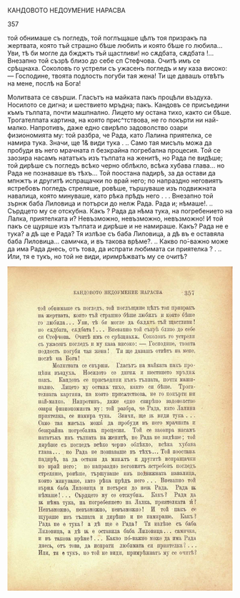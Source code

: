 ﻿КАНДОВОТО НЕДОУМЕНИЕ НАРАСВА

357

той обнимаше съ погледъ, той поглъщаше цѣлъ тоя призракъ па жертвата, която тъй страшно бѣше любилъ и която бѣше го любила... Уви, тѣ би могле да бжджтъ тъй щастливи! но сѫдбата, сѫдбата !... Внезапно той съзрѣ близо до себе сп Стефчова. Очитѣ имъ се срѣщнаха. Соколовъ го устрели съ ужасенъ погледъ и му каза високо: — Господине, твоята подлость погуби тая жена! Ти ще давашъ отвѣтъ на мене, послѣ на Бога!

Молитвата се свърши. Гласътъ на майката пакъ процѣли въздуха. Носилото се дигна; и шествието мръдна; пакъ. Кандовъ се присъедини къмъ тълпата, почти машпнално. Лицето му остана тихо, както си бѣше. Трогателпата картина, на която прис^тствова, не го покърти ни най-малко. Напротивъ, даже едно свирѣпо задоволство озари физиономията му: той разбра, че Рада, като Лалина приятелка, се намира тука. Значи, ще 1& види тука . .. Само тая мисъль можа да пробуди въ него мрачната п безкрайна погребална процесия. Той се заозира насамъ нататъкъ изъ тълпата на женитѣ, но Рада пе видѣше; той дирѣше съ погледъ всѣко черно облѣкло, всѣка хубава глава... но Рада не познаваше въ тѣхъ... Той поостана падирѣ, за да остави да мпнжтъ и другитѣ испращачки по врай него; по напраздно неговиятъ ястребовъ погледъ стреляше, ровѣше, тършуваше изъ подвижната навалица, която минуваше, като рѣка прѣдъ него . . . Внезапно той зърнж баба Лиловица и потърси до нелж Рада. Рада и; нѣмаше!. .. Сърдцето му се отскубна. Какъ ? Рада да нѣма тука, на погребението на Лалка, приятелката и́? Невъзможно, невъзможно, невъзможно! И той пакъ се щуряше изъ тълпата и дирѣше и не намираше. Какъ? Рада не е тука? а дѣ ще е Рада? Тя излѣзе съ баба Лиловица, а дѣ въ е оставяла баба Лиловица... самичка, и въ такова врѣме?. .. Какво по́-важно може да има Рада днесь, отъ това, да испрати любимата си приятелка ? . .. Или, тя е тукъ, но той не види, иримрѣжватъ му се очитѣ?

![original](images/398.jpg)

